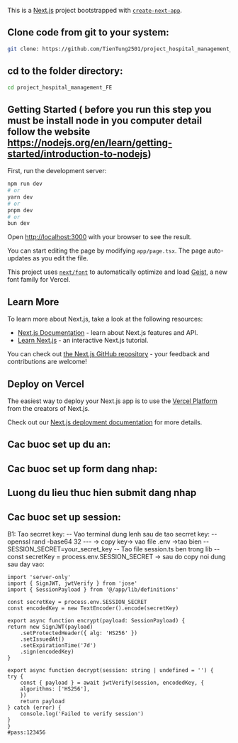 This is a [Next.js](https://nextjs.org) project bootstrapped with [`create-next-app`](https://nextjs.org/docs/app/api-reference/cli/create-next-app).
## Clone code from git to your system:
```bash
git clone: https://github.com/TienTung2501/project_hospital_management_FE.git (if you use HTTP) or git@github.com:TienTung2501/project_hospital_management_FE.git (if use use SSH)
```
## cd to the folder directory:
```bash
cd project_hospital_management_FE
```
 
## Getting Started ( before you run this step you must be install node in you computer detail follow the website https://nodejs.org/en/learn/getting-started/introduction-to-nodejs)
First, run the development server:

```bash
npm run dev
# or
yarn dev
# or
pnpm dev
# or
bun dev
```

Open [http://localhost:3000](http://localhost:3000) with your browser to see the result.

You can start editing the page by modifying `app/page.tsx`. The page auto-updates as you edit the file.

This project uses [`next/font`](https://nextjs.org/docs/app/building-your-application/optimizing/fonts) to automatically optimize and load [Geist](https://vercel.com/font), a new font family for Vercel.

## Learn More

To learn more about Next.js, take a look at the following resources:

- [Next.js Documentation](https://nextjs.org/docs) - learn about Next.js features and API.
- [Learn Next.js](https://nextjs.org/learn) - an interactive Next.js tutorial.

You can check out [the Next.js GitHub repository](https://github.com/vercel/next.js) - your feedback and contributions are welcome!

## Deploy on Vercel

The easiest way to deploy your Next.js app is to use the [Vercel Platform](https://vercel.com/new?utm_medium=default-template&filter=next.js&utm_source=create-next-app&utm_campaign=create-next-app-readme) from the creators of Next.js.

Check out our [Next.js deployment documentation](https://nextjs.org/docs/app/building-your-application/deploying) for more details.

## Cac buoc set up du an:

## Cac buoc set up form dang nhap:

## Luong du lieu thuc hien submit dang nhap

## Cac buoc set up session:
B1: Tao secrret key:
-- Vao terminal dung lenh sau de tao secrret key: 
    -- openssl rand -base64 32 ---
    -> copy key-> vao file .env ->tao bien 
    -- SESSION_SECRET=your_secret_key
-- Tao file session.ts ben trong lib
    -- const secretKey = process.env.SESSION_SECRET
    -> sau do copy noi dung sau day vao:

    import 'server-only'
    import { SignJWT, jwtVerify } from 'jose'
    import { SessionPayload } from '@/app/lib/definitions'
    
    const secretKey = process.env.SESSION_SECRET
    const encodedKey = new TextEncoder().encode(secretKey)
    
    export async function encrypt(payload: SessionPayload) {
    return new SignJWT(payload)
        .setProtectedHeader({ alg: 'HS256' })
        .setIssuedAt()
        .setExpirationTime('7d')
        .sign(encodedKey)
    }
    
    export async function decrypt(session: string | undefined = '') {
    try {
        const { payload } = await jwtVerify(session, encodedKey, {
        algorithms: ['HS256'],
        })
        return payload
    } catch (error) {
        console.log('Failed to verify session')
    }
    }
    #pass:123456
